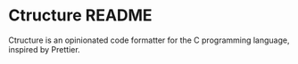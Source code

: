 # Ctructure README

Ctructure is an opinionated code formatter for the C programming language, inspired by Prettier.
